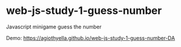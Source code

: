 # web-js-study-1-guess-number
 Javascript minigame guess the number

Demo: https://agiothyella.github.io/web-js-study-1-guess-number-DA
